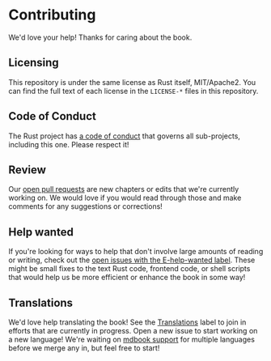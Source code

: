 # Contributing

We'd love your help! Thanks for caring about the book.

## Licensing

This repository is under the same license as Rust itself, MIT/Apache2. You
can find the full text of each license in the `LICENSE-*` files in this
repository.

## Code of Conduct

The Rust project has [a code of conduct](http://rust-lang.org/policies/code-of-conduct)
that governs all sub-projects, including this one. Please respect it!

## Review

Our [open pull requests][pulls] are new chapters or edits that we're
currently working on. We would love if you would read through those and make
comments for any suggestions or corrections!

[pulls]: https://github.com/rust-lang/book/pulls

## Help wanted

If you're looking for ways to help that don't involve large amounts of
reading or writing, check out the [open issues with the E-help-wanted
label][help-wanted]. These might be small fixes to the text Rust code,
frontend code, or shell scripts that would help us be more efficient or
enhance the book in some way!

[help-wanted]: https://github.com/rust-lang/book/issues?q=is%3Aopen+is%3Aissue+label%3AE-help-wanted

## Translations

We'd love help translating the book! See the [Translations] label to join in
efforts that are currently in progress. Open a new issue to start working on
a new language! We're waiting on [mdbook support] for multiple languages
before we merge any in, but feel free to start!

[Translations]: https://github.com/rust-lang/book/issues?q=is%3Aopen+is%3Aissue+label%3ATranslations
[mdbook support]: https://github.com/azerupi/mdBook/issues/5